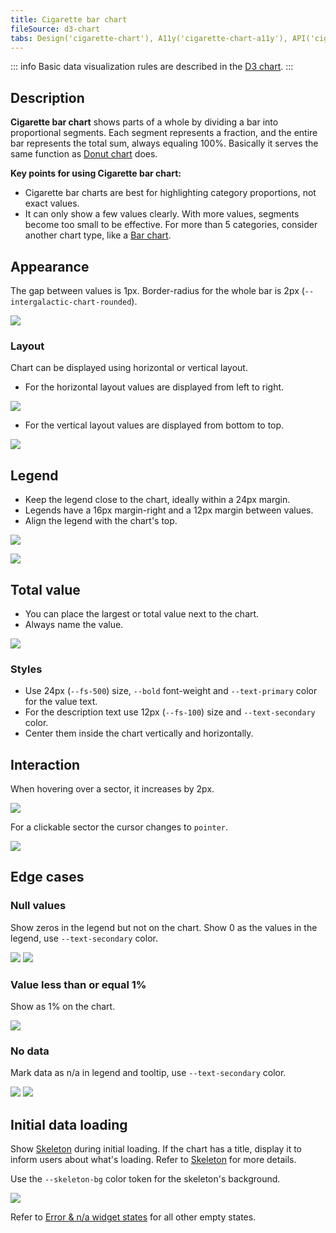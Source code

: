 ```yaml
---
title: Cigarette bar chart
fileSource: d3-chart
tabs: Design('cigarette-chart'), A11y('cigarette-chart-a11y'), API('cigarette-chart-api'), Examples('cigarette-chart-d3-code'), Changelog('d3-chart-changelog')
---
```


::: info
Basic data visualization rules are described in the [D3 chart](/data-display/d3-chart/d3-chart).
:::

## Description

**Cigarette bar chart** shows parts of a whole by dividing a bar into proportional segments. Each segment represents a fraction, and the entire bar represents the total sum, always equaling 100%. Basically it serves the same function as [Donut chart](/data-display/donut-chart/donut-chart) does.

**Key points for using Cigarette bar chart:**

- Cigarette bar charts are best for highlighting category proportions, not exact values.
- It can only show a few values clearly. With more values, segments become too small to be effective. For more than 5 categories, consider another chart type, like a [Bar chart](/data-display/bar-chart/bar-chart).

## Appearance

The gap between values is 1px. Border-radius for the whole bar is 2px (`--intergalactic-chart-rounded`).

![](static/cigarette-gap.png)

### Layout

Chart can be displayed using horizontal or vertical layout.

- For the horizontal layout values are displayed from left to right.

![](static/cigarette-layout-horizontal.png)

- For the vertical layout values are displayed from bottom to top.

![](static/cigarette-layout-vertical.png)

## Legend

- Keep the legend close to the chart, ideally within a 24px margin.
- Legends have a 16px margin-right and a 12px margin between values.
- Align the legend with the chart's top.

![](static/cigarette-legend-horizontal.png)

![](static/cigarette-legend-vertical.png)

## Total value

- You can place the largest or total value next to the chart.
- Always name the value.

![](static/cigarette-legend-vertical.png)

### Styles

- Use 24px (`--fs-500`) size, `--bold` font-weight and `--text-primary` color for the value text.
- For the description text use 12px (`--fs-100`) size and `--text-secondary` color.
- Center them inside the chart vertically and horizontally.

## Interaction

When hovering over a sector, it increases by 2px.

![](static/cigarette-hover.png)

For a clickable sector the cursor changes to `pointer`.

![](static/cigarette-clickable.png)

## Edge cases

### Null values

Show zeros in the legend but not on the chart. Show 0 as the values in the legend, use `--text-secondary` color.

![](static/cigarette-null.png)
![](static/cigarette-nulls.png)

### Value less than or equal 1%

Show as 1% on the chart.

![](static/cigarette-small-value.png)

### No data

Mark data as n/a in legend and tooltip, use `--text-secondary` color.

![](static/cigarette-n-a.png)
![](static/cigarette-n-a-all.png)

## Initial data loading

Show [Skeleton](/components/skeleton/skeleton) during initial loading. If the chart has a title, display it to inform users about what's loading. Refer to [Skeleton](/components/skeleton/skeleton) for more details.

Use the `--skeleton-bg` color token for the skeleton's background.

![](static/cigarette-skeleton.png)

Refer to [Error & n/a widget states](/components/widget-empty/widget-empty) for all other empty states.
